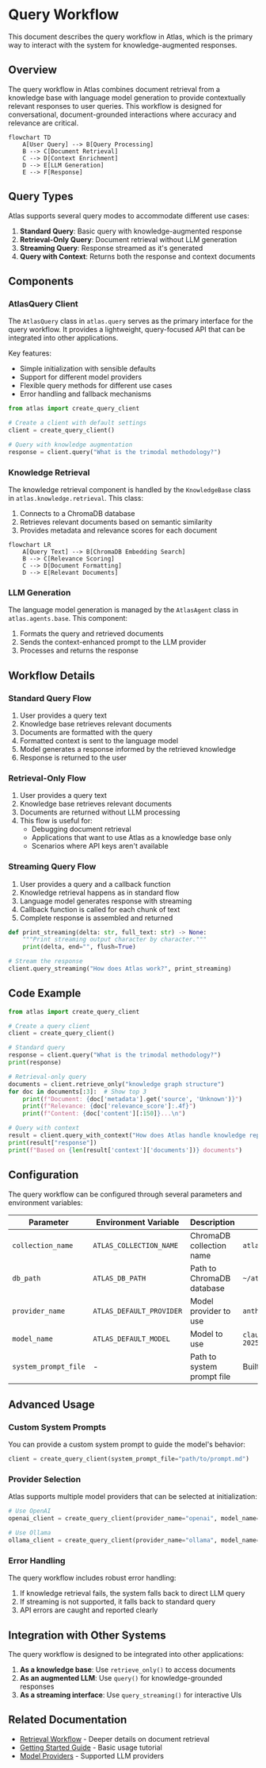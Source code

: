 # Query Workflow

This document describes the query workflow in Atlas, which is the primary way to interact with the system for knowledge-augmented responses.

## Overview

The query workflow in Atlas combines document retrieval from a knowledge base with language model generation to provide contextually relevant responses to user queries. This workflow is designed for conversational, document-grounded interactions where accuracy and relevance are critical.

```mermaid
flowchart TD
    A[User Query] --> B[Query Processing]
    B --> C[Document Retrieval]
    C --> D[Context Enrichment]
    D --> E[LLM Generation]
    E --> F[Response]
```

## Query Types

Atlas supports several query modes to accommodate different use cases:

1. **Standard Query**: Basic query with knowledge-augmented response
2. **Retrieval-Only Query**: Document retrieval without LLM generation
3. **Streaming Query**: Response streamed as it's generated
4. **Query with Context**: Returns both the response and context documents

## Components

### AtlasQuery Client

The `AtlasQuery` class in `atlas.query` serves as the primary interface for the query workflow. It provides a lightweight, query-focused API that can be integrated into other applications.

Key features:
- Simple initialization with sensible defaults
- Support for different model providers
- Flexible query methods for different use cases
- Error handling and fallback mechanisms

```python
from atlas import create_query_client

# Create a client with default settings
client = create_query_client()

# Query with knowledge augmentation
response = client.query("What is the trimodal methodology?")
```

### Knowledge Retrieval

The knowledge retrieval component is handled by the `KnowledgeBase` class in `atlas.knowledge.retrieval`. This class:

1. Connects to a ChromaDB database
2. Retrieves relevant documents based on semantic similarity
3. Provides metadata and relevance scores for each document

```mermaid
flowchart LR
    A[Query Text] --> B[ChromaDB Embedding Search]
    B --> C[Relevance Scoring]
    C --> D[Document Formatting]
    D --> E[Relevant Documents]
```

### LLM Generation

The language model generation is managed by the `AtlasAgent` class in `atlas.agents.base`. This component:

1. Formats the query and retrieved documents
2. Sends the context-enhanced prompt to the LLM provider
3. Processes and returns the response

## Workflow Details

### Standard Query Flow

1. User provides a query text
2. Knowledge base retrieves relevant documents
3. Documents are formatted with the query
4. Formatted context is sent to the language model
5. Model generates a response informed by the retrieved knowledge
6. Response is returned to the user

### Retrieval-Only Flow

1. User provides a query text
2. Knowledge base retrieves relevant documents
3. Documents are returned without LLM processing
4. This flow is useful for:
   - Debugging document retrieval
   - Applications that want to use Atlas as a knowledge base only
   - Scenarios where API keys aren't available

### Streaming Query Flow

1. User provides a query and a callback function
2. Knowledge retrieval happens as in standard flow
3. Language model generates response with streaming
4. Callback function is called for each chunk of text
5. Complete response is assembled and returned

```python
def print_streaming(delta: str, full_text: str) -> None:
    """Print streaming output character by character."""
    print(delta, end="", flush=True)

# Stream the response
client.query_streaming("How does Atlas work?", print_streaming)
```

## Code Example

```python
from atlas import create_query_client

# Create a query client
client = create_query_client()

# Standard query
response = client.query("What is the trimodal methodology?")
print(response)

# Retrieval-only query
documents = client.retrieve_only("knowledge graph structure")
for doc in documents[:3]:  # Show top 3
    print(f"Document: {doc['metadata'].get('source', 'Unknown')}")
    print(f"Relevance: {doc['relevance_score']:.4f}")
    print(f"Content: {doc['content'][:150]}...\n")

# Query with context
result = client.query_with_context("How does Atlas handle knowledge representation?")
print(result["response"])
print(f"Based on {len(result['context']['documents'])} documents")
```

## Configuration

The query workflow can be configured through several parameters and environment variables:

| Parameter            | Environment Variable     | Description                | Default                      |
| -------------------- | ------------------------ | -------------------------- | ---------------------------- |
| `collection_name`    | `ATLAS_COLLECTION_NAME`  | ChromaDB collection name   | `atlas_knowledge_base`       |
| `db_path`            | `ATLAS_DB_PATH`          | Path to ChromaDB database  | `~/atlas_chroma_db`          |
| `provider_name`      | `ATLAS_DEFAULT_PROVIDER` | Model provider to use      | `anthropic`                  |
| `model_name`         | `ATLAS_DEFAULT_MODEL`    | Model to use               | `claude-3-7-sonnet-20250219` |
| `system_prompt_file` | -                        | Path to system prompt file | Built-in prompt              |

## Advanced Usage

### Custom System Prompts

You can provide a custom system prompt to guide the model's behavior:

```python
client = create_query_client(system_prompt_file="path/to/prompt.md")
```

### Provider Selection

Atlas supports multiple model providers that can be selected at initialization:

```python
# Use OpenAI
openai_client = create_query_client(provider_name="openai", model_name="gpt-4o")

# Use Ollama
ollama_client = create_query_client(provider_name="ollama", model_name="llama3")
```

### Error Handling

The query workflow includes robust error handling:

1. If knowledge retrieval fails, the system falls back to direct LLM query
2. If streaming is not supported, it falls back to standard query
3. API errors are caught and reported clearly

## Integration with Other Systems

The query workflow is designed to be integrated into other applications:

1. **As a knowledge base**: Use `retrieve_only()` to access documents
2. **As an augmented LLM**: Use `query()` for knowledge-grounded responses
3. **As a streaming interface**: Use `query_streaming()` for interactive UIs

## Related Documentation

- [Retrieval Workflow](./retrieval.md) - Deeper details on document retrieval
- [Getting Started Guide](../guides/getting_started.md) - Basic usage tutorial
- [Model Providers](../components/models/) - Supported LLM providers
